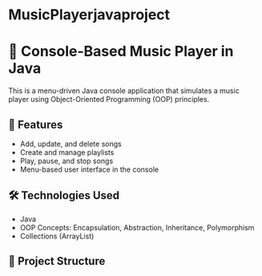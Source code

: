 # MusicPlayerjavaproject
# 🎵 Console-Based Music Player in Java

This is a menu-driven Java console application that simulates a music player using Object-Oriented Programming (OOP) principles.

## 📌 Features

- Add, update, and delete songs
- Create and manage playlists
- Play, pause, and stop songs
- Menu-based user interface in the console

## 🛠️ Technologies Used

- Java
- OOP Concepts: Encapsulation, Abstraction, Inheritance, Polymorphism
- Collections (ArrayList)

## 📁 Project Structure
